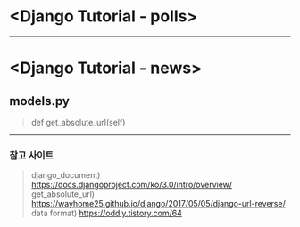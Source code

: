 # <Django Tutorial - polls>
<hr>

# <Django Tutorial - news>
## models.py
> def get_absolute_url(self)<br>
<hr>

### 참고 사이트
>django_document) https://docs.djangoproject.com/ko/3.0/intro/overview/ <br>
>get_absolute_url) https://wayhome25.github.io/django/2017/05/05/django-url-reverse/ <br>
>data format) https://oddly.tistory.com/64
  
